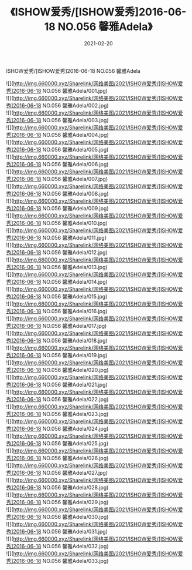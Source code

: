 ﻿---
layout: post
title:  《ISHOW爱秀/[ISHOW爱秀]2016-06-18 NO.056 馨雅Adela》
date:   2021-02-20
img: http://img.660000.xyz/Sharelink/网络美图/2021/ISHOW爱秀/[ISHOW爱秀]2016-06-18 NO.056 馨雅Adela/000.jpg
categories: [美女, 清纯, 唯美]
---

ISHOW爱秀/[ISHOW爱秀]2016-06-18 NO.056 馨雅Adela

 ![](http://img.660000.xyz/Sharelink/网络美图/2021/ISHOW爱秀/[ISHOW爱秀]2016-06-18 NO.056 馨雅Adela/001.jpg) <br>![](http://img.660000.xyz/Sharelink/网络美图/2021/ISHOW爱秀/[ISHOW爱秀]2016-06-18 NO.056 馨雅Adela/002.jpg) <br>![](http://img.660000.xyz/Sharelink/网络美图/2021/ISHOW爱秀/[ISHOW爱秀]2016-06-18 NO.056 馨雅Adela/003.jpg) <br>![](http://img.660000.xyz/Sharelink/网络美图/2021/ISHOW爱秀/[ISHOW爱秀]2016-06-18 NO.056 馨雅Adela/004.jpg) <br>![](http://img.660000.xyz/Sharelink/网络美图/2021/ISHOW爱秀/[ISHOW爱秀]2016-06-18 NO.056 馨雅Adela/005.jpg) <br>![](http://img.660000.xyz/Sharelink/网络美图/2021/ISHOW爱秀/[ISHOW爱秀]2016-06-18 NO.056 馨雅Adela/006.jpg) <br>![](http://img.660000.xyz/Sharelink/网络美图/2021/ISHOW爱秀/[ISHOW爱秀]2016-06-18 NO.056 馨雅Adela/007.jpg) <br>![](http://img.660000.xyz/Sharelink/网络美图/2021/ISHOW爱秀/[ISHOW爱秀]2016-06-18 NO.056 馨雅Adela/008.jpg) <br>![](http://img.660000.xyz/Sharelink/网络美图/2021/ISHOW爱秀/[ISHOW爱秀]2016-06-18 NO.056 馨雅Adela/009.jpg) <br>![](http://img.660000.xyz/Sharelink/网络美图/2021/ISHOW爱秀/[ISHOW爱秀]2016-06-18 NO.056 馨雅Adela/010.jpg) <br>![](http://img.660000.xyz/Sharelink/网络美图/2021/ISHOW爱秀/[ISHOW爱秀]2016-06-18 NO.056 馨雅Adela/011.jpg) <br>![](http://img.660000.xyz/Sharelink/网络美图/2021/ISHOW爱秀/[ISHOW爱秀]2016-06-18 NO.056 馨雅Adela/012.jpg) <br>![](http://img.660000.xyz/Sharelink/网络美图/2021/ISHOW爱秀/[ISHOW爱秀]2016-06-18 NO.056 馨雅Adela/013.jpg) <br>![](http://img.660000.xyz/Sharelink/网络美图/2021/ISHOW爱秀/[ISHOW爱秀]2016-06-18 NO.056 馨雅Adela/014.jpg) <br>![](http://img.660000.xyz/Sharelink/网络美图/2021/ISHOW爱秀/[ISHOW爱秀]2016-06-18 NO.056 馨雅Adela/015.jpg) <br>![](http://img.660000.xyz/Sharelink/网络美图/2021/ISHOW爱秀/[ISHOW爱秀]2016-06-18 NO.056 馨雅Adela/016.jpg) <br>![](http://img.660000.xyz/Sharelink/网络美图/2021/ISHOW爱秀/[ISHOW爱秀]2016-06-18 NO.056 馨雅Adela/017.jpg) <br>![](http://img.660000.xyz/Sharelink/网络美图/2021/ISHOW爱秀/[ISHOW爱秀]2016-06-18 NO.056 馨雅Adela/018.jpg) <br>![](http://img.660000.xyz/Sharelink/网络美图/2021/ISHOW爱秀/[ISHOW爱秀]2016-06-18 NO.056 馨雅Adela/019.jpg) <br>![](http://img.660000.xyz/Sharelink/网络美图/2021/ISHOW爱秀/[ISHOW爱秀]2016-06-18 NO.056 馨雅Adela/020.jpg) <br>![](http://img.660000.xyz/Sharelink/网络美图/2021/ISHOW爱秀/[ISHOW爱秀]2016-06-18 NO.056 馨雅Adela/021.jpg) <br>![](http://img.660000.xyz/Sharelink/网络美图/2021/ISHOW爱秀/[ISHOW爱秀]2016-06-18 NO.056 馨雅Adela/022.jpg) <br>![](http://img.660000.xyz/Sharelink/网络美图/2021/ISHOW爱秀/[ISHOW爱秀]2016-06-18 NO.056 馨雅Adela/023.jpg) <br>![](http://img.660000.xyz/Sharelink/网络美图/2021/ISHOW爱秀/[ISHOW爱秀]2016-06-18 NO.056 馨雅Adela/024.jpg) <br>![](http://img.660000.xyz/Sharelink/网络美图/2021/ISHOW爱秀/[ISHOW爱秀]2016-06-18 NO.056 馨雅Adela/025.jpg) <br>![](http://img.660000.xyz/Sharelink/网络美图/2021/ISHOW爱秀/[ISHOW爱秀]2016-06-18 NO.056 馨雅Adela/026.jpg) <br>![](http://img.660000.xyz/Sharelink/网络美图/2021/ISHOW爱秀/[ISHOW爱秀]2016-06-18 NO.056 馨雅Adela/027.jpg) <br>![](http://img.660000.xyz/Sharelink/网络美图/2021/ISHOW爱秀/[ISHOW爱秀]2016-06-18 NO.056 馨雅Adela/028.jpg) <br>![](http://img.660000.xyz/Sharelink/网络美图/2021/ISHOW爱秀/[ISHOW爱秀]2016-06-18 NO.056 馨雅Adela/029.jpg) <br>![](http://img.660000.xyz/Sharelink/网络美图/2021/ISHOW爱秀/[ISHOW爱秀]2016-06-18 NO.056 馨雅Adela/030.jpg) <br>![](http://img.660000.xyz/Sharelink/网络美图/2021/ISHOW爱秀/[ISHOW爱秀]2016-06-18 NO.056 馨雅Adela/031.jpg) <br>![](http://img.660000.xyz/Sharelink/网络美图/2021/ISHOW爱秀/[ISHOW爱秀]2016-06-18 NO.056 馨雅Adela/032.jpg) <br>![](http://img.660000.xyz/Sharelink/网络美图/2021/ISHOW爱秀/[ISHOW爱秀]2016-06-18 NO.056 馨雅Adela/033.jpg) <br>
